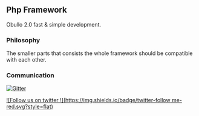 ## Php Framework

Obullo 2.0 fast & simple development.

### Philosophy

The smaller parts that consists the whole framework should be compatible with each other.

### Communication

[![Gitter](https://badges.gitter.im/Join%20Chat.svg)](https://gitter.im/obullo/framework?utm_source=badge&utm_medium=badge&utm_campaign=pr-badge&utm_content=badge)

[![Follow us on twitter !](https://img.shields.io/badge/twitter-follow me-red.svg?style=flat)](http://twitter.com/obullo)

